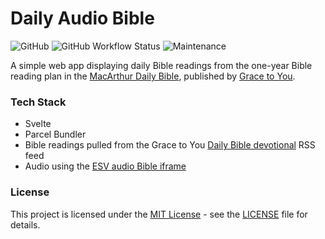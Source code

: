 # Daily Audio Bible

![GitHub](https://img.shields.io/github/license/ibelieve/gty-daily-audio-bible?style=flat-square)
![GitHub Workflow Status](https://img.shields.io/github/workflow/status/ibelieve/gty-daily-audio-bible/Deploy/master?style=flat-square)
![Maintenance](https://img.shields.io/maintenance/yes/2020?style=flat-square)

A simple web app displaying daily Bible readings from the one-year Bible reading plan in the [MacArthur Daily Bible](https://www.gty.org/library/devotionals/daily-bible), published by [Grace to You](https://www.gty.org/).

### Tech Stack

- Svelte
- Parcel Bundler
- Bible readings pulled from the Grace to You [Daily Bible devotional](https://www.gty.org/library/devotionals/daily-bible) RSS feed
- Audio using the [ESV audio Bible iframe](https://www.esv.org/resources/audio-player/)

### License

This project is licensed under the [MIT License](https://choosealicense.com/licenses/mit/) - see the [LICENSE](./LICENSE) file for details.